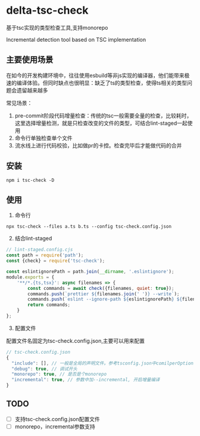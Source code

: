 # delta-tsc-check

基于tsc实现的类型检查工具,支持monorepo

Incremental detection tool based on TSC implementation

## 主要使用场景

在如今的开发构建环境中，往往使用esbuild等非js实现的编译器，他们能带来极速的编译体验。但同时缺点也很明显：缺乏了ts的类型检查，使得ts相关的类型问题会遗留越来越多

常见场景：

1. pre-commit阶段代码增量检查：传统的tsc一般需要全量的检查，比较耗时，这里选择增量检测，就是只检查改变的文件的类型，可结合lint-staged一起使用
2. 命令行单独检查单个文件
3. 流水线上进行代码校验，比如做pr的卡控。检查完毕后才能做代码的合并

## 安装

```shell
npm i tsc-check -D
```

## 使用

1. 命令行

```shell
npx tsc-check --files a.ts b.ts --config tsc-check.config.json

```

2. 结合lint-staged

```js
// lint-staged.config.cjs
const path = require('path');
const {check} = require('tsc-check');

const eslintignorePath = path.join(__dirname, '.eslintignore');
module.exports = {
    '**/*.{ts,tsx}': async filenames => {
        const commands = await check({filenames, quiet: true});
        commands.push(`prettier ${filenames.join(' ')} --write`);
        commands.push(`eslint --ignore-path ${eslintignorePath} ${filenames.join(' ')} --fix --quiet --cache`);
        return commands;
    }
};

```

3. 配置文件

配置文件名固定为tsc-check.config.json,主要可以用来配置
```js
// tsc-check.config.json
{
  "include": [], // 一般是全局的声明文件。参考tsconfig.json中comilperOptions.include字段
  "debug": true, // 调试开头
  "monorepo": true, // 是否是个monorepo
  "incremental": true, // 参数中加--incremental, 开启增量编译
}
```

## TODO
- [ ] 支持tsc-check.config.json配置文件
- [ ] monorepo，incremental参数支持